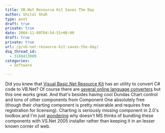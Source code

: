 ```yaml
---
title: VB.Net Resource Kit Saves The Day
author: Shital Shah
type: post
draft: true
private: true
date: 2004-11-09T04:54:51+00:00
draft: true
private: true
url: /p/vb-net-resource-kit-saves-the-day/
dsq_thread_id:
  - 3160413009
categories:
  - Software

---
```

Did you knew that [Visual Basic.Net Resource Kit][1] has an utility to convert C# code to VB.Net? Of course there are [several online language converters][2] but this one works great. And that's besides having cool Dundas Chart control and tons of other components from Component One absolutely free (though their charting component is pretty miserable and requires free registration for licensing). Charting is seriously missing component in 2.0's toolbox.and I'm just [wondering][3] why doesn't MS thinks of bundling these components with VS.Net 2005 installer rather than keeping it in an lesser known corner of web.

 [1]: http://msdn.microsoft.com/vbasic/vbrkit/default.aspx
 [2]: http://www.vbcity.com/forums/topic.asp?tid=75214
 [3]: http://lab.msdn.microsoft.com/ProductFeedback/viewFeedback.aspx?feedbackId=FDBK17664